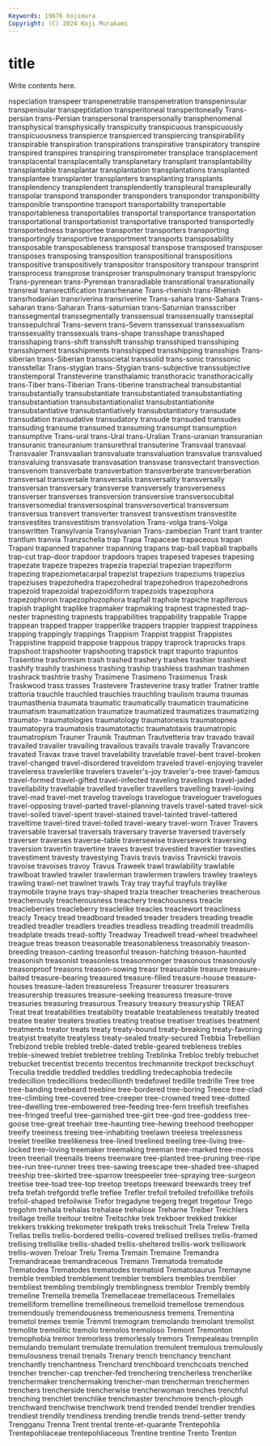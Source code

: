 ```yaml
---
Keywords: 19676 kojimura
Copyright: (C) 2024 Koji Murakami
---
```


# title

Write contents here.



nspeciation transpeer
transpenetrable transpenetration transpeninsular transpenisular transpeptidation transperitoneal transperitoneally Trans-persian trans-Persian transpersonal
transpersonally transphenomenal transphysical transphysically transpicuity transpicuous transpicuously transpicuousness transpierce transpierced
transpiercing transpirability transpirable transpiration transpirations transpirative transpiratory transpire transpired transpires
transpiring transpirometer transplace transplacement transplacental transplacentally transplanetary transplant transplantability transplantable
transplantar transplantation transplantations transplanted transplantee transplanter transplanters transplanting transplants transplendency
transplendent transplendently transpleural transpleurally transpolar transpond transponder transponders transpondor transponibility
transponible transpontine transport transportability transportable transportableness transportables transportal transportance transportation
transportational transportationist transportative transported transportedly transportedness transportee transporter transporters transporting
transportingly transportive transportment transports transposability transposable transposableness transposal transpose transposed
transposer transposes transposing transposition transpositional transpositions transpositive transpositively transpositor transpository
transpour transprint transprocess transprose transproser transpulmonary transput transpyloric Trans-pyrenean trans-Pyrenean
transradiable transrational transrationally transreal transrectification transrhenane Trans-rhenish trans-Rhenish transrhodanian transriverina
transriverine Trans-sahara trans-Sahara Trans-saharan trans-Saharan Trans-saturnian trans-Saturnian transscriber transsegmental transsegmentally
transsensual transsensually transseptal transsepulchral Trans-severn trans-Severn transsexual transsexualism transsexuality transsexuals
trans-shape transshape transshaped transshaping trans-shift transshift transship transshiped transshiping transshipment
transshipments transshipped transshipping transships Trans-siberian trans-Siberian transsocietal transsolid trans-sonic transsonic
transstellar Trans-stygian trans-Stygian trans-subjective transsubjective transtemporal Transteverine transthalamic transthoracic transthoracically
trans-Tiber trans-Tiberian Trans-tiberine transtracheal transubstantial transubstantially transubstantiate transubstantiated transubstantiating transubstantiation
transubstantiationalist transubstantiationite transubstantiative transubstantiatively transubstantiatory transudate transudation transudative transudatory transude
transuded transudes transuding transume transumed transuming transumpt transumption transumptive Trans-ural
trans-Ural trans-Uralian Trans-uranian transuranian transuranic transuranium transurethral transuterine Transvaal transvaal
Transvaaler Transvaalian transvaluate transvaluation transvalue transvalued transvaluing transvasate transvasation transvase
transvectant transvection transvenom transverbate transverbation transverberate transverberation transversal transversale transversalis
transversality transversally transversan transversary transverse transversely transverseness transverser transverses transversion
transversive transversocubital transversomedial transversospinal transversovertical transversum transversus transvert transverter transvest
transvestism transvestite transvestites transvestitism transvolation Trans-volga trans-Volga transwritten Transylvania Transylvanian
Trans-zambezian Trant trant tranter trantlum tranvia Tranzschelia trap Trapa Trapaceae
trapaceous trapan Trapani trapanned trapanner trapanning trapans trap-ball trapball trapballs
trap-cut trap-door trapdoor trapdoors trapes trapesed trapeses trapesing trapezate trapeze
trapezes trapezia trapezial trapezian trapeziform trapezing trapeziometacarpal trapezist trapezium trapeziums
trapezius trapeziuses trapezohedra trapezohedral trapezohedron trapezohedrons trapezoid trapezoidal trapezoidiform trapezoids
trapezophora trapezophoron trapezophozophora trapfall traphole trapiche trapiferous trapish traplight traplike
trapmaker trapmaking trapnest trapnested trap-nester trapnesting trapnests trappabilities trappability trappable
Trappe trappean trapped trapper trapperlike trappers trappier trappiest trappiness trapping
trappingly trappings Trappism Trappist trappist Trappistes Trappistine trappoid trappose trappous
trappy traprock traprocks traps trapshoot trapshooter trapshooting trapstick trapt trapunto
trapuntos Trasentine trasformism trash trashed trashery trashes trashier trashiest trashify
trashily trashiness trashing traship trashless trashman trashmen trashrack trashtrie trashy
Trasimene Trasimeno Trasimenus Trask Traskwood trass trasses Trastevere Trasteverine trasy
tratler Tratner trattle trattoria trauchle trauchled trauchles trauchling traulism trauma
traumas traumasthenia traumata traumatic traumatically traumaticin traumaticine traumatism traumatization traumatize
traumatized traumatizes traumatizing traumato- traumatologies traumatology traumatonesis traumatopnea traumatopyra traumatosis
traumatotactic traumatotaxis traumatropic traumatropism Trauner Traunik Trautman Trautvetteria trav travado
travail travailed travailer travailing travailous travails travale travally Travancore travated
Travax trave travel travelability travelable travel-bent travel-broken travel-changed travel-disordered traveldom
traveled travel-enjoying traveler traveleress travelerlike travelers traveler's-joy traveler's-tree travel-famous travel-formed
travel-gifted travel-infected traveling travelings travel-jaded travellability travellable travelled traveller travellers
travelling travel-loving travel-mad travel-met travelog travelogs travelogue traveloguer travelogues travel-opposing
travel-parted travel-planning travels travel-sated travel-sick travel-soiled travel-spent travel-stained travel-tainted travel-tattered
traveltime travel-tired travel-toiled travel-weary travel-worn Traver Travers traversable traversal traversals
traversary traverse traversed traversely traverser traverses traverse-table traversewise traversework traversing
traversion travertin travertine traves travest travestied travestier travesties travestiment travesty
travestying Travis travis traviss Travnicki travois travoise travoises travoy Travus
Traweek trawl trawlability trawlable trawlboat trawled trawler trawlerman trawlermen trawlers
trawley trawleys trawling trawl-net trawlnet trawls Tray tray trayful trayfuls
traylike traymobile trayne trays tray-shaped trazia treacher treacheries treacherous treacherously
treacherousness treachery treachousness treacle treacleberries treacleberry treaclelike treacles treaclewort treacliness
treacly Treacy tread treadboard treaded treader treaders treading treadle treadled
treadler treadlers treadles treadless treadling treadmill treadmills treadplate treads tread-softly
Treadway Treadwell tread-wheel treadwheel treague treas treason treasonable treasonableness treasonably
treason-breeding treason-canting treasonful treason-hatching treason-haunted treasonish treasonist treasonless treasonmonger treasonous
treasonously treasonproof treasons treason-sowing treasr treasurable treasure treasure-baited treasure-bearing treasured
treasure-filled treasure-house treasure-houses treasure-laden treasureless Treasurer treasurer treasurers treasurership treasures
treasure-seeking treasuress treasure-trove treasuries treasuring treasurous Treasury treasury treasuryship TREAT
Treat treat treatabilities treatability treatable treatableness treatably treated treatee treater
treaters treaties treating treatise treatiser treatises treatment treatments treator treats
treaty treaty-bound treaty-breaking treaty-favoring treatyist treatyite treatyless treaty-sealed treaty-secured Trebbia
Trebellian Trebizond treble trebled treble-dated treble-geared trebleness trebles treble-sinewed treblet
trebletree trebling Treblinka Trebloc trebly trebuchet trebucket trecentist trecento trecentos
trechmannite treckpot treckschuyt Treculia treddle treddled treddles treddling tredecaphobia tredecile
tredecillion tredecillions tredecillionth tredefowel tredille tredrille Tree tree tree-banding treebeard
treebine tree-bordered tree-boring Treece tree-clad tree-climbing tree-covered tree-creeper tree-crowned treed
tree-dotted tree-dwelling tree-embowered tree-feeding tree-fern treefish treefishes tree-fringed treeful tree-garnished
tree-girt tree-god tree-goddess tree-goose tree-great treehair tree-haunting tree-hewing treehood treehopper
treeify treeiness treeing tree-inhabiting treelawn treeless treelessness treelet treelike treelikeness
tree-lined treelined treeling tree-living tree-locked tree-loving treemaker treemaking treeman tree-marked
tree-moss treen treenail treenails treens treenware tree-planted tree-pruning tree-ripe tree-run
tree-runner trees tree-sawing treescape tree-shaded tree-shaped treeship tree-skirted tree-sparrow treespeeler
tree-spraying tree-surgeon treetise tree-toad tree-top treetop treetops treeward treewards treey
tref trefa trefah trefgordd trefle treflee Trefler trefoil trefoiled trefoillike
trefoils trefoil-shaped trefoilwise Trefor tregadyne tregerg treget tregetour Trego tregohm
trehala trehalas trehalase trehalose Treharne Treiber Treichlers treillage treille treitour
treitre Treitschke trek trekboer trekked trekker trekkers trekking trekometer trekpath
treks trekschuit Trela Trelew Trella Trellas trellis trellis-bordered trellis-covered trellised
trellises trellis-framed trellising trellislike trellis-shaded trellis-sheltered trellis-work trelliswork trellis-woven Treloar
Trelu Trema Tremain Tremaine Tremandra Tremandraceae tremandraceous Tremann Trematoda trematode
Trematodea Trematodes trematodes trematoid Trematosaurus Tremayne tremble trembled tremblement trembler
tremblers trembles tremblier trembliest trembling tremblingly tremblingness tremblor Trembly trembly
tremeline Tremella tremella Tremellaceae tremellaceous Tremellales tremelliform tremelline tremellineous tremelloid
tremellose tremendous tremendously tremendousness tremenousness tremens Trementina tremetol tremex tremie
Tremml tremogram tremolando tremolant tremolist tremolite tremolitic tremolo tremolos tremoloso
Tremont Tremonton tremophobia tremor tremorless tremorlessly tremors Trempealeau tremplin tremulando
tremulant tremulate tremulation tremulent tremulous tremulously tremulousness trenail trenails Trenary
trench trenchancy trenchant trenchantly trenchantness Trenchard trenchboard trenchcoats trenched trencher
trencher-cap trencher-fed trenchering trencherless trencherlike trenchermaker trenchermaking trencher-man trencherman trenchermen
trenchers trencherside trencherwise trencherwoman trenches trenchful trenching trenchlet trenchlike trenchmaster
trenchmore trench-plough trenchward trenchwise trenchwork trend trended trendel trendier trendies
trendiest trendily trendiness trending trendle trends trend-setter trendy Trengganu Trenna
Trent trental trente-et-quarante Trentepohlia Trentepohliaceae trentepohliaceous Trentine trentine Trento Trenton
